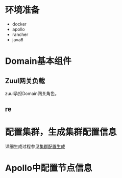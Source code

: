 
# 环境准备

+ docker
+ apollo
+ rancher
+ java8


# Domain基本组件

## Zuul网关负载

zuul承担Domain网关角色，

## re

# 配置集群，生成集群配置信息

详细生成过程参见[集群配置生成][1]

# Apollo中配置节点信息

# 


[1]: ../tools/generator.md
